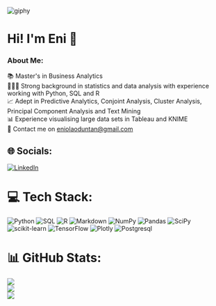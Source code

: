 ![giphy](https://github.com/eniolaoduntan/eniolaoduntan/assets/105388180/10c07209-f8a8-4e30-a54d-dbefa9be530c) 
# Hi! I'm Eni 👋
### About Me:
📚 Master's in Business Analytics<br>👩🏽‍💻 Strong background in statistics and data analysis with experience working with Python, SQL and R <br> 📈 Adept in Predictive Analytics, Conjoint Analysis, Cluster Analysis, Principal Component Analysis and Text Mining<br>📊 Experience visualising large data sets in Tableau and KNIME<br>💌 Contact me on eniolaoduntan@gmail.com


## 🌐 Socials:
[![LinkedIn](https://img.shields.io/badge/LinkedIn-%230077B5.svg?logo=linkedin&logoColor=white)](https://linkedin.com/in/eniola-oduntan) 

# 💻 Tech Stack:
![Python](https://img.shields.io/badge/python-3670A0?style=for-the-badge&logo=python&logoColor=ffdd54) ![SQL](https://img.shields.io/badge/sql-%233F4F75.svg?style=for-the-badge&logo=sql&logoColor=ED7014) ![R](https://img.shields.io/badge/r-%23276DC3.svg?style=for-the-badge&logo=r&logoColor=white) ![Markdown](https://img.shields.io/badge/markdown-%23000000.svg?style=for-the-badge&logo=markdown&logoColor=white) ![NumPy](https://img.shields.io/badge/numpy-%23013243.svg?style=for-the-badge&logo=numpy&logoColor=white) ![Pandas](https://img.shields.io/badge/pandas-%23150458.svg?style=for-the-badge&logo=pandas&logoColor=white) ![SciPy](https://img.shields.io/badge/SciPy-%230C55A5.svg?style=for-the-badge&logo=scipy&logoColor=%white) ![scikit-learn](https://img.shields.io/badge/scikit--learn-%23F7931E.svg?style=for-the-badge&logo=scikit-learn&logoColor=white) ![TensorFlow](https://img.shields.io/badge/TensorFlow-%23FF6F00.svg?style=for-the-badge&logo=TensorFlow&logoColor=white) ![Plotly](https://img.shields.io/badge/Plotly-%233F4F75.svg?style=for-the-badge&logo=plotly&logoColor=white)
![Postgresql](https://img.shields.io/badge/postgresql-%233F4F75.svg?style=for-the-badge&logo=postgresql&logoColor=white)

# 📊 GitHub Stats:
![](https://github-readme-stats.vercel.app/api?username=eniolaoduntan&theme=swift&hide_border=false&include_all_commits=false&count_private=false)<br/>
![](https://github-readme-streak-stats.herokuapp.com/?user=eniolaoduntan&theme=swift&hide_border=false)<br/>
![](https://github-readme-stats.vercel.app/api/top-langs/?username=eniolaoduntan&theme=swift&hide_border=false&include_all_commits=false&count_private=false&layout=compact)

<!-- Proudly created with GPRM ( https://gprm.itsvg.in ) -->
<!-- Proudly created with GPRM ( https://gprm.itsvg.in ) -->
<!--
**eniolaoduntan/eniolaoduntan** is a ✨ _special_ ✨ repository because its `README.md` (this file) appears on your GitHub profile.


- 🔭 I’m currently w
- 🌱 I’m currently learning ...
- 👯 I’m looking to collaborate on ...
- 🤔 I’m looking for help with ...
- 💬 Ask me about ...
- 📫 How to reach me: ...
- 😄 Pronouns: ...
- ⚡ Fun fact: ...
-->

